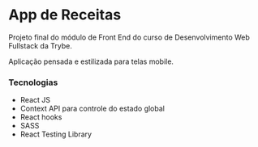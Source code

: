 # App de Receitas
Projeto final do módulo de Front End do curso de Desenvolvimento Web Fullstack da Trybe.

Aplicação pensada e estilizada para telas mobile.

### Tecnologias
- React JS
- Context API para controle do estado global
- React hooks
- SASS
- React Testing Library
